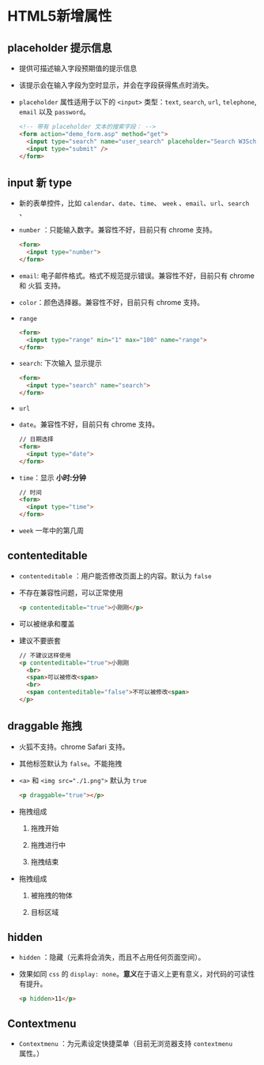 # HTML5新增属性

## placeholder 提示信息

*   提供可描述输入字段预期值的提示信息

*   该提示会在输入字段为空时显示，并会在字段获得焦点时消失。

*   `placeholder` 属性适用于以下的 `<input>` 类型：`text`, `search`, `url`, `telephone`, `email` 以及 `password`。

    ```html
    <!-- 带有 placeholder 文本的搜索字段： -->
    <form action="demo_form.asp" method="get">
      <input type="search" name="user_search" placeholder="Search W3School" />
      <input type="submit" />
    </form>
    ```

## input 新 type

*   新的表单控件，比如 `calendar`、`date`、`time`、 `week` 、`email`、`url`、`search` 、

*   `number` ：只能输入数字。兼容性不好，目前只有 chrome 支持。

    ```html
    <form>
      <input type="number">
    </form>
    ```

*   `email`: 电子邮件格式。格式不规范提示错误。兼容性不好，目前只有 chrome 和 火狐 支持。

*   `color`：颜色选择器。兼容性不好，目前只有 chrome 支持。

*   `range`

    ```html
    <form>
      <input type="range" min="1" max="100" name="range">
    </form>
    ```

*   `search`: 下次输入 显示提示

    ```html
    <form>
      <input type="search" name="search">
    </form>
    ```

*   `url`

*   `date`。兼容性不好，目前只有 chrome 支持。

    ```html
    // 日期选择
    <form>
      <input type="date">
    </form>
    ```

*   `time`：显示 **小时:分钟**

    ```html
    // 时间
    <form>
      <input type="time">
    </form>
    ```

*   `week` 一年中的第几周

## contenteditable

*   `contenteditable` ：用户能否修改页面上的内容。默认为 `false`

*   不存在兼容性问题，可以正常使用

    ```html
    <p contenteditable="true">小刚刚</p>
    ```

*   可以被继承和覆盖

*   建议不要嵌套

    ```html
    // 不建议这样使用
    <p contenteditable="true">小刚刚
      <br>
      <span>可以被修改<span>
      <br>
      <span contenteditable="false">不可以被修改<span>
    </p>
    ```

## draggable 拖拽

*   火狐不支持。chrome Safari 支持。

*   其他标签默认为 `false`。不能拖拽

*   `<a>` 和 `<img src="./1.png">` 默认为 `true`

    ```html
    <p draggable="true"></p>
    ```

*   拖拽组成

    1.  拖拽开始

    2.  拖拽进行中

    3.  拖拽结束

*   拖拽组成

    1.  被拖拽的物体

    2.  目标区域

## hidden

*   `hidden` ：隐藏（元素将会消失，而且不占用任何页面空间）。

*   效果如同 `css` 的 `display: none`。**意义**在于语义上更有意义，对代码的可读性有提升。

    ```html
    <p hidden>11</p>
    ```

## Contextmenu

*   `Contextmenu` ：为元素设定快捷菜单（目前无浏览器支持 `contextmenu` 属性。）
